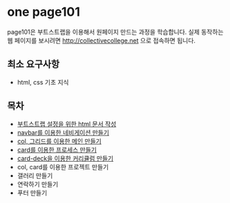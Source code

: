 # one page101

page101은 부트스트랩을 이용해서 원페이지 만드는 과정을 학습합니다.
실제 동작하는 웹 페이지를 보시려면 http://collectivecollege.net 으로 접속하면 됩니다.

## 최소 요구사항
- html, css 기초 지식

## 목차
- [부트스트랩 설정을 위한 html 문서 작성](01introandsetting.md)
- [navbar를 이용한 네비게이션 만들기](02navbar.md)
- [col, 그리드를 이용한 메인 만들기](03main.md)
- [card를 이용한 프로세스 만들기](04process.md)
- [card-deck을 이용한 커리큘럼 만들기](05curriculum.md)
- col, card를 이용한 프로젝트 만들기
- 갤러리 만들기
- 연락하기 만들기
- 푸터 만들기